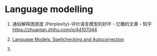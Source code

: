 # Language modelling

1. 通俗解释困惑度 (Perplexity)-评价语言模型的好坏 - 忆臻的文章 - 知乎 https://zhuanlan.zhihu.com/p/44107044

2. [Language Models: Spellchecking and Autocorrection](https://sanketp.medium.com/language-models-spellchecking-and-autocorrection-dd10f739443c)
3. 

